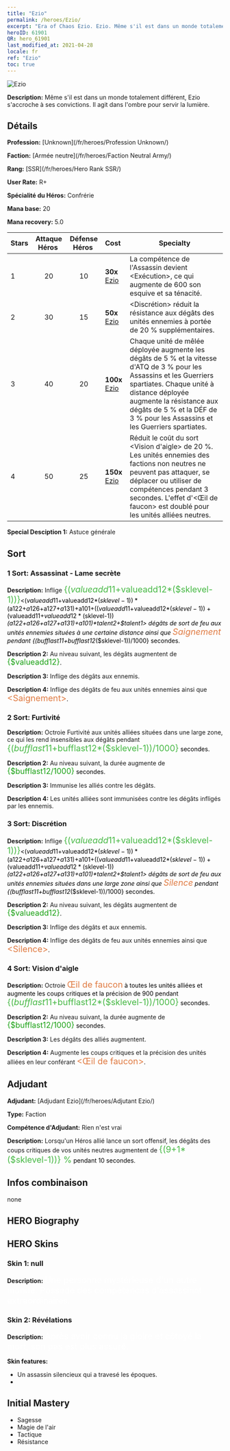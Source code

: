 ```yaml
---
title: "Ezio"
permalink: /heroes/Ezio/
excerpt: "Era of Chaos Ezio. Ezio. Même s'il est dans un monde totalement différent, Ezio s'accroche à ses convictions. Il agit dans l'ombre pour servir la lumière."
heroID: 61901
QR: hero_61901
last_modified_at: 2021-04-28
locale: fr
ref: "Ezio"
toc: true
---
```

  ![Ezio](/images/h/h_Ezio.jpg)

 **Description:** Même s'il est dans un monde totalement différent, Ezio s'accroche à ses convictions. Il agit dans l'ombre pour servir la lumière.
## Détails
 **Profession:**  [Unknown](/fr/heroes/Profession Unknown/)

 **Faction:** [Armée neutre](/fr/heroes/Faction Neutral Army/)

 **Rang:** [SSR](/fr/heroes/Hero Rank SSR/)

 **User Rate:** R+

 **Spécialité du Héros:** Confrérie

 **Mana base:** 20

 **Mana recovery:** 5.0


  | Stars | Attaque Héros  | Défense Héros  | Cost |     Specialty     |
  |---------|:---------------:|:---------------:|:--|--------------------|
  |    1    | 20 | 10 | **30x** [Ezio](/ItemsFR/her_398/) | La compétence <Assassinat> de l'Assassin devient <Exécution>, ce qui augmente de 600 son esquive et sa ténacité. |
  |    2    | 30 | 15 | **50x** [Ezio](/ItemsFR/her_398/) | <Discrétion> réduit la résistance aux dégâts des unités ennemies à portée de 20 % supplémentaires. |
  |    3    | 40 | 20 | **100x** [Ezio](/ItemsFR/her_398/) | Chaque unité de mêlée déployée augmente les dégâts de 5 % et la vitesse d'ATQ de 3 % pour les Assassins et les Guerriers spartiates. Chaque unité à distance déployée augmente la résistance aux dégâts de 5 % et la DÉF de 3 % pour les Assassins et les Guerriers spartiates. |
  |    4    | 50 | 25 | **150x** [Ezio](/ItemsFR/her_398/) | Réduit le coût du sort <Vision d'aigle> de 20 %. Les unités ennemies des factions non neutres ne peuvent pas attaquer, se déplacer ou utiliser de compétences pendant 3 secondes. L'effet d'<Œil de faucon> est doublé pour les unités alliées neutres. |

 **Special Desciption 1:** Astuce générale

## Sort
### 1 Sort: Assassinat - Lame secrète
 **Description:** Inflige <span style="color: #48b946;font-size:20px">{($valueadd11+$valueadd12*($sklevel-1))}</span><span style="color: black"><($valueadd11+$valueadd12*($sklevel-1))*($a122+$a126+$a127+$a131)+$a101+(($valueadd11+$valueadd12*($sklevel-1))+($valueadd11+$valueadd12*($sklevel-1))*($a122+$a126+$a127+$a131)+$a101)*$talent2+$talent1> dégâts de sort de feu aux unités ennemies situées à une certaine distance ainsi que <span style="color: #e07c44;font-size:20px">Saignement</span><span style="color: black"> pendant {($bufflast11+$bufflast12*($sklevel-1))/1000} secondes.

 **Description 2:** Au niveau suivant, les dégâts augmentent de <span style="color: #1ca216;font-size:18px">{$valueadd12}</span><span style="color: black">.

 **Description 3:** Inflige des dégâts aux ennemis.

 **Description 4:** Inflige des dégâts de feu aux unités ennemies ainsi que <span style="color: #e07c44;font-size:20px">&lt;Saignement&gt;</span><span style="color: black">.

### 2 Sort: Furtivité
 **Description:** Octroie Furtivité aux unités alliées situées dans une large zone, ce qui les rend insensibles aux dégâts pendant <span style="color: #48b946;font-size:20px">{($bufflast11+$bufflast12*($sklevel-1))/1000}</span><span style="color: black"> secondes.

 **Description 2:** Au niveau suivant, la durée augmente de <span style="color: #1ca216;font-size:18px">{$bufflast12/1000}</span><span style="color: black"> secondes.

 **Description 3:** Immunise les alliés contre les dégâts.

 **Description 4:** Les unités alliées sont immunisées contre les dégâts infligés par les ennemis.

### 3 Sort: Discrétion
 **Description:** Inflige <span style="color: #48b946;font-size:20px">{($valueadd11+$valueadd12*($sklevel-1))}</span><span style="color: black"><($valueadd11+$valueadd12*($sklevel-1))*($a122+$a126+$a127+$a131)+$a101+(($valueadd11+$valueadd12*($sklevel-1))+($valueadd11+$valueadd12*($sklevel-1))*($a122+$a126+$a127+$a131)+$a101)*$talent2+$talent1> dégâts de sort de feu aux unités ennemies situées dans une large zone ainsi que <span style="color: #e07c44;font-size:20px">Silence</span><span style="color: black"> pendant {($bufflast11+$bufflast12*($sklevel-1))/1000} secondes.

 **Description 2:** Au niveau suivant, les dégâts augmentent de <span style="color: #1ca216;font-size:18px">{$valueadd12}</span><span style="color: black">.

 **Description 3:** Inflige des dégâts et <Silence> aux ennemis.

 **Description 4:** Inflige des dégâts de feu aux unités ennemies ainsi que <span style="color: #e07c44;font-size:20px">&lt;Silence&gt;</span><span style="color: black">.

### 4 Sort: Vision d'aigle
 **Description:** Octroie <span style="color: #e07c44;font-size:20px">Œil de faucon</span><span style="color: black"> à toutes les unités alliées et augmente les coups critiques et la précision de 900 pendant <span style="color: #48b946;font-size:20px">{($bufflast11+$bufflast12*($sklevel-1))/1000}</span><span style="color: black"> secondes.

 **Description 2:** Au niveau suivant, la durée augmente de <span style="color: #1ca216;font-size:18px">{$bufflast12/1000}</span><span style="color: black"> secondes.

 **Description 3:** Les dégâts des alliés augmentent.

 **Description 4:** Augmente les coups critiques et la précision des unités alliées en leur conférant <span style="color: #e07c44;font-size:20px">&lt;Œil de faucon&gt;</span><span style="color: black">.


## Adjudant

 **Adjudant:**  [Adjudant Ezio](/fr/heroes/Adjutant Ezio/) 

 **Type:**  Faction 

 **Compétence d'Adjudant:**  Rien n'est vrai 

 **Description:** Lorsqu'un Héros allié lance un sort offensif, les dégâts des coups critiques de vos unités neutres augmentent de <span style="color: #48b946;font-size:20px">{(9+1*($sklevel-1))} %</span><span style="color: black"> pendant 10 secondes.

## Infos combinaison

  none
## HERO Biography

## HERO Skins
### Skin 1: **null**

 **Description:** <span style="color: #ffffff;font-size:20px">Une personne mystérieuse d'un autre monde. Possède des compétences d'assassinat extraordinaires.</span>


### Skin 2: **Révélations**

 **Description:** <span style="color: #ffffff;font-size:20px">Après avoir connu la gloire et côtoyé la mort, son pas est plus assuré.</span>

 **Skin features:** 

   - Un assassin silencieux qui a travesé les époques.
   - 


## Initial Mastery
   - Sagesse
   - Magie de l'air
   - Tactique
   - Résistance
